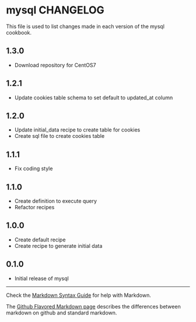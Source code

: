 # mysql CHANGELOG

This file is used to list changes made in each version of the mysql cookbook.

## 1.3.0
- Download repository for CentOS7

## 1.2.1
- Update cookies table schema to set default to updated_at column

## 1.2.0
- Update initial_data recipe to create table for cookies
- Create sql file to create cookies table

## 1.1.1
- Fix coding style

## 1.1.0
- Create definition to execute query
- Refactor recipes

## 1.0.0
- Create default recipe
- Create recipe to generate initial data

## 0.1.0
- Initial release of mysql

- - -
Check the [Markdown Syntax Guide](http://daringfireball.net/projects/markdown/syntax) for help with Markdown.

The [Github Flavored Markdown page](http://github.github.com/github-flavored-markdown/) describes the differences between markdown on github and standard markdown.
